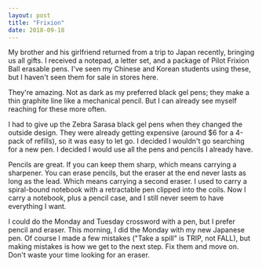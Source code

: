 ```yaml
---
layout: post
title: "Frixion"
date: 2018-09-18
---
```


My brother and his girlfriend returned from a trip to Japan recently, bringing us all gifts. I received a notepad, a letter set, and a package of Pilot Frixion Ball erasable pens. I've seen my Chinese and Korean students using these, but I haven't seen them for sale in stores here.

They're amazing. Not as dark as my preferred black gel pens; they make a thin graphite line like a mechanical pencil. But I can already see myself reaching for these more often.

I had to give up the Zebra Sarasa black gel pens when they changed the outside design. They were already getting expensive (around $6 for a 4-pack of refills), so it was easy to let go. I decided I wouldn't go searching for a new pen. I decided I would use all the pens and pencils I already have. 

Pencils are great. If you can keep them sharp, which means carrying a sharpener. You can erase pencils, but the eraser at the end never lasts as long as the lead. Which means carrying a second eraser. I used to carry a spiral-bound notebook with a retractable pen clipped into the coils. Now I carry a notebook, plus a pencil case, and I still never seem to have everything I want.

I could do the Monday and Tuesday crossword with a pen, but I prefer pencil and eraser. This morning, I did the Monday with my new Japanese pen. Of course I made a few mistakes ("Take a spill" is TRIP, not FALL), but making mistakes is how we get to the next step. Fix them and move on. Don't waste your time looking for an eraser.
